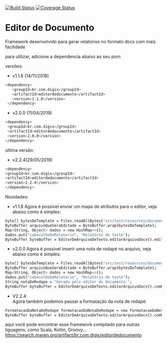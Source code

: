[![Build Status](https://travis-ci.org/somosdigix/editordedocumentos.svg?branch=master)](https://travis-ci.org/somosdigix/editordedocumentos)
[![Coverage Status](https://coveralls.io/repos/github/somosdigix/editordedocumentos/badge.svg?branch=master)](https://coveralls.io/github/somosdigix/editordedocumentos?branch=master)

# Editor de Documento

Framework desenvolvido para gerar relatorios no formato docx com mais facilidade

para utilizar, adicione a dependencia abaixo ao seu pom

versões:
- v1.1.8 (14/11/2018)
``` sh
<dependency>
   <groupId>br.com.digix</groupId>
   <artifactId>editordedocumento</artifactId>
   <version>1.1.8</version>
 </dependency> 
 ```
 - v2.0.0 (11/04/2019)
 ``` sh
<dependency>
  <groupId>br.com.digix</groupId>
  <artifactId>editordedocumento</artifactId>
  <version>2.0.0</version>
</dependency>
 ```
 ultima versão: 
 - v2.2.4(29/05/2019)
  ``` sh
<dependency>
  <groupId>br.com.digix</groupId>
  <artifactId>editordedocumento</artifactId>
  <version>2.2.4</version>
</dependency>
 ```
 
 Novidades:
  
  - v1.1.8
   Agora é possivel enviar um mapa de atributos para o editor, veja abaixo como é simples: 
   ``` sh
   byte[] bytesDoTemplate = Files.readAllBytes("src/test/resources/documento.docx");
   ByteBuffer arquivoQueSeraEditado = ByteBuffer.wrap(bytesDoTemplate);
   Map<String, Object> dados = new HashMap<>();
   dados.put("cabecalhoDoRelatorio", "Relatório de teste");
   ByteBuffer byteBuffer = EditorDeArquivoDeTexto.editarArquivoDocx().editar(arquivoQueSeraEditado, dados);
  ```
 - v2.0.0
 Agora é possivel inserir uma nota de rodapé no arquivo, veja abaixo como é simples:
  ``` sh
  byte[] bytesDoTemplate = Files.readAllBytes("src/test/resources/documento.docx");
  ByteBuffer arquivoQueSeraEditado = ByteBuffer.wrap(bytesDoTemplate);
  Map<String, Object> dados = new HashMap<>();
  dados.put("cabecalhoDoRelatorio", "Relatório de teste");
  String notaDeRodape = "Gerado pelo editor de documento.";
  ByteBuffer byteBuffer = EditorDeArquivoDeTexto.editarArquivoDocx().comNotaDeRodape(notaDeRodape).editar(arquivoQueSeraEditado, dados);
   ```
 - V2.2.4  
  Agora também podemos passar a formatação da nota de rodapé:
  ``` sh
  FormatacaoDaNotaDeRodape formatacaoDaNotaDeRodape = new FormatacaoDaNotaDeRodape().comTamanhoDaFonte(8).comFonte("Arial").comAlinhamento(AlinhamentoDaNotaDeRodape.DIREITA);
  ByteBuffer byteBuffer = EditorDeArquivoDeTexto.editarArquivoDocx().comNotaDeRodape(notaDeRodape,formatacaoDaNotaDeRodape).editar(arquivoQueSeraEditado, dados);
  ```

aqui você pode encontrar esse framework compilado para outras liguagens, como Scala, Kotlin, Groovy...
https://search.maven.org/artifact/br.com.digix/editordedocumento

